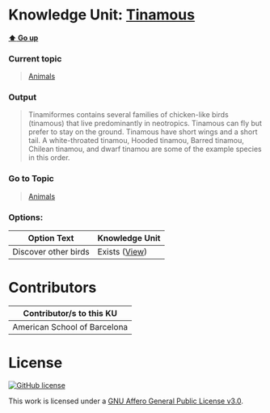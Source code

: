 # Knowledge Unit: [Tinamous](../../knowledge_units/animals/tinamous.md)

#### [:arrow_up: Go up](../../topics/animals.md)
### Current topic
> [Animals](../../topics/animals.md)
### Output
> Tinamiformes contains several families of chicken-like birds (tinamous) that live predominantly in neotropics. Tinamous can fly but prefer to stay on the ground. Tinamous have short wings and a short tail. A white-throated tinamou, Hooded tinamou, Barred tinamou, Chilean tinamou, and dwarf tinamou are some of the example species in this order.
### Go to Topic
> [Animals](../../topics/animals.md)

### Options: 

| Option Text | Knowledge Unit |
| - | - |  
| Discover other birds  |  Exists ([View](../../knowledge_units/animals/discover-other-birds.md))  | 

# Contributors

| Contributor/s to this KU |
| - | 
| American School of Barcelona |

# License
[![GitHub license](https://img.shields.io/github/license/inbrainz/cerebro)](https://github.com/inbrainz/cerebro/blob/master/LICENSE)

This work is licensed under a [GNU Affero General Public License v3.0](https://www.gnu.org/licenses/agpl-3.0.txt).